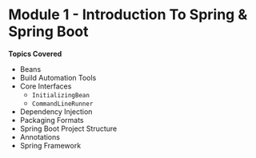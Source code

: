 # Module 1 - Introduction To Spring & Spring Boot

**Topics Covered**

- Beans
- Build Automation Tools
- Core Interfaces
  - `InitializingBean`
  - `CommandLineRunner`
- Dependency Injection
- Packaging Formats
- Spring Boot Project Structure
- Annotations
- Spring Framework
